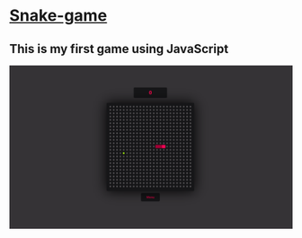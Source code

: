 # <a href="https://17clouds.github.io/Snake-game/"> Snake-game </a>
## This is my first game using JavaScript
<img src="https://github.com/17clouds/Snake-game/blob/2b8b3d1e707a8bf32a072d7d0d65ed443e348fe1/assets/svg/readme_img/1.png" width="1000">
